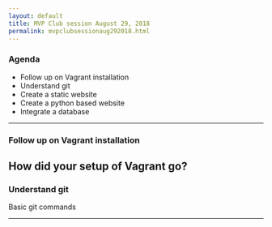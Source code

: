 ```yaml
---
layout: default
title: MVP Club session August 29, 2018
permalink: mvpclubsessionaug292018.html
---
```


### Agenda

- Follow up on Vagrant installation
- Understand git
- Create a static website
- Create a python based website
- Integrate a database


---
### Follow up on Vagrant installation

How did your setup of Vagrant go?
---

### Understand git

Basic git commands

---
